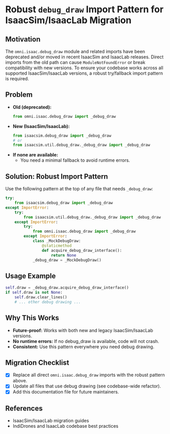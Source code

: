 # Robust `debug_draw` Import Pattern for IsaacSim/IsaacLab Migration

## Motivation

The `omni.isaac.debug_draw` module and related imports have been deprecated and/or moved in recent IsaacSim and IsaacLab releases. Direct imports from the old path can cause `ModuleNotFoundError` or break compatibility with new versions. To ensure your codebase works across all supported IsaacSim/IsaacLab versions, a robust try/fallback import pattern is required.

## Problem

- **Old (deprecated):**
  ```python
  from omni.isaac.debug_draw import _debug_draw
  ```
- **New (IsaacSim/IsaacLab):**
  ```python
  from isaacsim.debug_draw import _debug_draw
  # or
  from isaacsim.util.debug_draw._debug_draw import _debug_draw
  ```
- **If none are available:**
  - You need a minimal fallback to avoid runtime errors.

## Solution: Robust Import Pattern

Use the following pattern at the top of any file that needs `_debug_draw`:

```python
try:
    from isaacsim.debug_draw import _debug_draw
except ImportError:
    try:
        from isaacsim.util.debug_draw._debug_draw import _debug_draw
    except ImportError:
        try:
            from omni.isaac.debug_draw import _debug_draw
        except ImportError:
            class _MockDebugDraw:
                @staticmethod
                def acquire_debug_draw_interface():
                    return None
            _debug_draw = _MockDebugDraw()
```

## Usage Example

```python
self.draw = _debug_draw.acquire_debug_draw_interface()
if self.draw is not None:
    self.draw.clear_lines()
    # ... other debug drawing ...
```

## Why This Works
- **Future-proof:** Works with both new and legacy IsaacSim/IsaacLab versions.
- **No runtime errors:** If no debug_draw is available, code will not crash.
- **Consistent:** Use this pattern everywhere you need debug drawing.

## Migration Checklist
- [x] Replace all direct `omni.isaac.debug_draw` imports with the robust pattern above.
- [x] Update all files that use debug drawing (see codebase-wide refactor).
- [x] Add this documentation file for future maintainers.

## References
- IsaacSim/IsaacLab migration guides
- IndiDrones and IsaacLab codebase best practices
